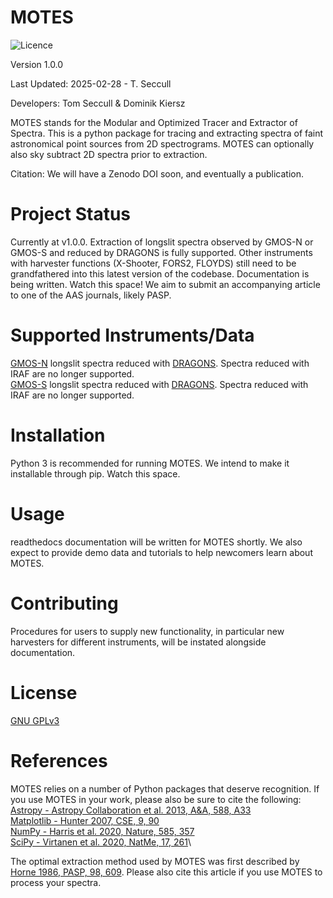 # MOTES

![Licence](https://img.shields.io/github/license/tseccull/motes)

Version 1.0.0

Last Updated: 2025-02-28 - T. Seccull

Developers: Tom Seccull & Dominik Kiersz

MOTES stands for the Modular and Optimized Tracer and Extractor of Spectra. 
This is a python package for tracing and extracting spectra of faint 
astronomical point sources from 2D spectrograms. MOTES can optionally also
sky subtract 2D spectra prior to extraction. 

Citation: We will have a Zenodo DOI soon, and eventually a publication.

# Project Status
Currently at v1.0.0. Extraction of longslit spectra observed by GMOS-N or 
GMOS-S and reduced by DRAGONS is fully supported. Other instruments with 
harvester functions (X-Shooter, FORS2, FLOYDS) still need to be grandfathered
into this latest version of the codebase. Documentation is being written. 
Watch this space! We aim to submit an accompanying article to one of the AAS 
journals, likely PASP.

# Supported Instruments/Data
[GMOS-N](https://www.gemini.edu/instrumentation/gmos) longslit spectra reduced with [DRAGONS](https://doi.org/10.3847/2515-5172/ad0044). Spectra reduced with IRAF are no longer supported.\
[GMOS-S](https://www.gemini.edu/instrumentation/gmos) longslit spectra reduced with [DRAGONS](https://doi.org/10.3847/2515-5172/ad0044). Spectra reduced with IRAF are no longer supported.

# Installation
Python 3 is recommended for running MOTES. We intend to make it installable 
through pip. Watch this space.

# Usage
readthedocs documentation will be written for MOTES shortly. We also expect
to provide demo data and tutorials to help newcomers learn about MOTES. 

# Contributing
Procedures for users to supply new functionality, in particular new harvesters 
for different instruments, will be instated alongside documentation.

# License
[GNU GPLv3](https://www.gnu.org/licenses/gpl-3.0.en.html)

# References
MOTES relies on a number of Python packages that deserve recognition. If you
use MOTES in your work, please also be sure to cite the following:
[Astropy - Astropy Collaboration et al. 2013, A&A, 588, A33](https://doi.org/10.1051/0004-6361/201322068)\
[Matplotlib - Hunter 2007, CSE, 9, 90](https://doi.org/10.1109/MCSE.2007.55)\
[NumPy - Harris et al. 2020, Nature, 585, 357](https://doi.org/10.1038/s41586-020-2649-2)\
[SciPy - Virtanen et al. 2020, NatMe, 17, 261](https://doi.org/10.1038/s41592-019-0686-2)\

The optimal extraction method used by MOTES was first described by [Horne 1986, PASP, 98, 609](https://doi.org/10.1086/131801). 
Please also cite this article if you use MOTES to process your spectra.
